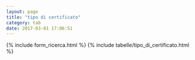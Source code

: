 ```yaml
---
layout: page
title: "tipo di certificato"
category: tab
date: 2017-03-01 17:06:51
---
```


{% include form_ricerca.html %}
{% include tabelle/tipo_di_certificato.html %}

